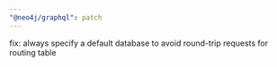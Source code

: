 ```yaml
---
"@neo4j/graphql": patch
---
```


fix: always specify a default database to avoid round-trip requests for routing table
